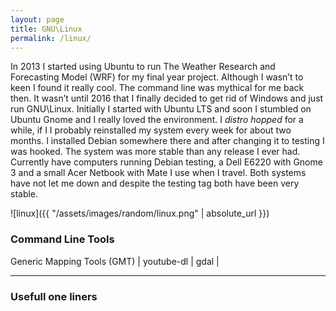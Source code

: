 ```yaml
---
layout: page
title: GNU\Linux
permalink: /linux/
---
```


In 2013 I started using Ubuntu to run The Weather Research
and Forecasting Model (WRF) for my final year project. Although
I wasn’t to keen I found it really cool. The command line was
mythical for me back then. It wasn’t until 2016 that I finally
decided to get rid of Windows and just run GNU\Linux. Initially
I started with Ubuntu LTS and soon I stumbled on Ubuntu Gnome
and I really loved the environment. I _distro hopped_ for
a while, if I I probably reinstalled my system every week for
about two months. I installed Debian somewhere there and after
changing it to testing I was hooked. The system was more stable
than any release I ever had. Currently have computers running
Debian testing, a Dell E6220 with Gnome 3 and a small Acer Netbook
with Mate I use when I travel. Both systems have not let me down
and despite the testing tag both have been very stable.  

![linux]({{ "/assets/images/random/linux.png" | absolute_url }})

### Command Line Tools
Generic Mapping Tools (GMT) | youtube-dl | gdal | 

______
### Usefull one liners

